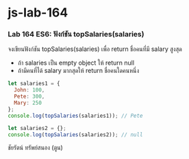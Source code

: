 # js-lab-164
### Lab 164 ES6: ฟังก์ชัน topSalaries(salaries)
จงเขียนฟังก์ชัน topSalaries(salaries) เพื่อ return ชื่อคนที่มี salary สูงสุด
- ถ้า salaries เป็น empty object ให้ return null
- ถ้ามีคนที่ได้ salary มากสุดให้ return ชื่อคนใดคนหนึ่ง

```JavaScript
let salaries1 = {
  John: 100,
  Pete: 300,
  Mary: 250
};
console.log(topSalaries(salaries1)); // Pete

let salaries2 = {};
console.log(topSalaries(salaries2)); // null
```
ชัยรัตน์ ทรัพย์สนอง (ตูน)

